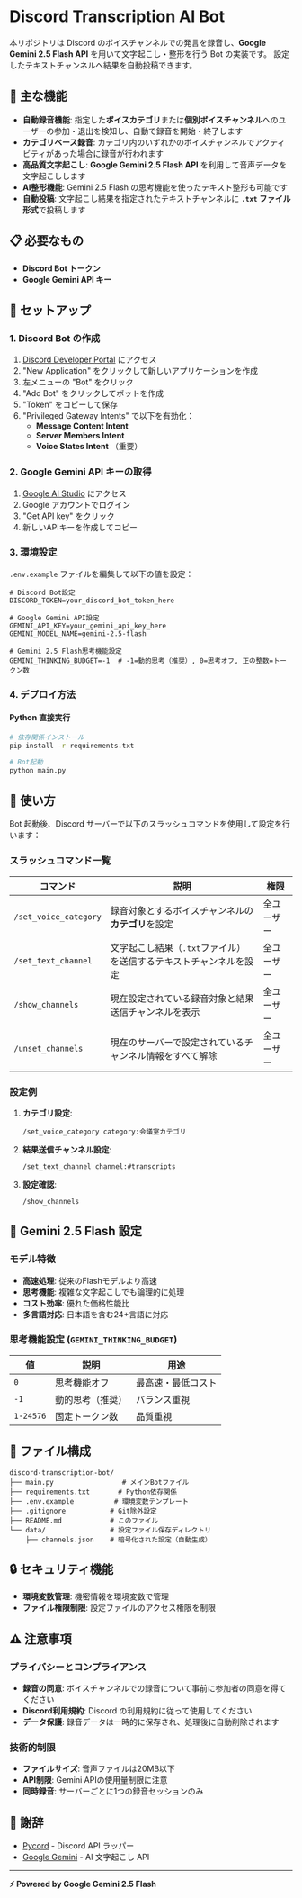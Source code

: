 # Discord Transcription AI Bot

本リポジトリは Discord のボイスチャンネルでの発言を録音し、**Google Gemini 2.5 Flash API** を用いて文字起こし・整形を行う Bot の実装です。
設定したテキストチャンネルへ結果を自動投稿できます。

## 🎯 主な機能

- **自動録音機能**: 指定した**ボイスカテゴリ**または**個別ボイスチャンネル**へのユーザーの参加・退出を検知し、自動で録音を開始・終了します
- **カテゴリベース録音**: カテゴリ内のいずれかのボイスチャンネルでアクティビティがあった場合に録音が行われます
- **高品質文字起こし**: **Google Gemini 2.5 Flash API** を利用して音声データを文字起こしします
- **AI整形機能**: Gemini 2.5 Flash の思考機能を使ったテキスト整形も可能です
- **自動投稿**: 文字起こし結果を指定されたテキストチャンネルに **`.txt` ファイル形式**で投稿します


## 📋 必要なもの

- **Discord Bot トークン**
- **Google Gemini API キー**

## 🚀 セットアップ

### 1. Discord Bot の作成

1. [Discord Developer Portal](https://discord.com/developers/applications) にアクセス
2. "New Application" をクリックして新しいアプリケーションを作成
3. 左メニューの "Bot" をクリック
4. "Add Bot" をクリックしてボットを作成
5. "Token" をコピーして保存
6. "Privileged Gateway Intents" で以下を有効化：
   - **Message Content Intent**
   - **Server Members Intent** 
   - **Voice States Intent** （重要）

### 2. Google Gemini API キーの取得

1. [Google AI Studio](https://aistudio.google.com/) にアクセス
2. Google アカウントでログイン
3. "Get API key" をクリック
4. 新しいAPIキーを作成してコピー

### 3. 環境設定



`.env.example` ファイルを編集して以下の値を設定：

```env
# Discord Bot設定
DISCORD_TOKEN=your_discord_bot_token_here

# Google Gemini API設定  
GEMINI_API_KEY=your_gemini_api_key_here
GEMINI_MODEL_NAME=gemini-2.5-flash

# Gemini 2.5 Flash思考機能設定
GEMINI_THINKING_BUDGET=-1  # -1=動的思考（推奨）, 0=思考オフ, 正の整数=トークン数
```

### 4. デプロイ方法

#### Python 直接実行

```bash
# 依存関係インストール
pip install -r requirements.txt

# Bot起動
python main.py
```


## 💬 使い方

Bot 起動後、Discord サーバーで以下のスラッシュコマンドを使用して設定を行います：

### スラッシュコマンド一覧

| コマンド | 説明 | 権限 |
|---------|------|------|
| `/set_voice_category` | 録音対象とするボイスチャンネルの**カテゴリ**を設定 | 全ユーザー |
| `/set_text_channel` | 文字起こし結果（`.txt`ファイル）を送信するテキストチャンネルを設定 | 全ユーザー |
| `/show_channels` | 現在設定されている録音対象と結果送信チャンネルを表示 | 全ユーザー |
| `/unset_channels` | 現在のサーバーで設定されているチャンネル情報をすべて解除 | 全ユーザー |


### 設定例

1. **カテゴリ設定**:
   ```
   /set_voice_category category:会議室カテゴリ
   ```

2. **結果送信チャンネル設定**:
   ```
   /set_text_channel channel:#transcripts
   ```

3. **設定確認**:
   ```
   /show_channels
   ```

## 🔧 Gemini 2.5 Flash 設定

### モデル特徴

- **高速処理**: 従来のFlashモデルより高速
- **思考機能**: 複雑な文字起こしでも論理的に処理
- **コスト効率**: 優れた価格性能比
- **多言語対応**: 日本語を含む24+言語に対応

### 思考機能設定 (`GEMINI_THINKING_BUDGET`)

| 値 | 説明 | 用途 |
|----|------|------|
| `0` | 思考機能オフ | 最高速・最低コスト |
| `-1` | 動的思考（推奨） | バランス重視 |
| `1-24576` | 固定トークン数 | 品質重視 |

## 📁 ファイル構成

```
discord-transcription-bot/
├── main.py                 # メインBotファイル
├── requirements.txt       # Python依存関係
├── .env.example          # 環境変数テンプレート
├── .gitignore           # Git除外設定
├── README.md            # このファイル
└── data/                # 設定ファイル保存ディレクトリ
    ├── channels.json    # 暗号化された設定（自動生成）

```

## 🔒 セキュリティ機能


- **環境変数管理**: 機密情報を環境変数で管理
- **ファイル権限制限**: 設定ファイルのアクセス権限を制限


## ⚠️ 注意事項

### プライバシーとコンプライアンス
- **録音の同意**: ボイスチャンネルでの録音について事前に参加者の同意を得てください
- **Discord利用規約**: Discord の利用規約に従って使用してください
- **データ保護**: 録音データは一時的に保存され、処理後に自動削除されます

### 技術的制限
- **ファイルサイズ**: 音声ファイルは20MB以下
- **API制限**: Gemini APIの使用量制限に注意
- **同時録音**: サーバーごとに1つの録音セッションのみ





## 🙏 謝辞

- [Pycord](https://github.com/Pycord-Development/pycord) - Discord API ラッパー
- [Google Gemini](https://ai.google.dev/) - AI 文字起こし API


---

**⚡ Powered by Google Gemini 2.5 Flash**
